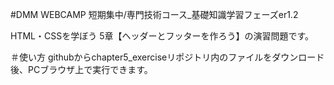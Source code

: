 #DMM WEBCAMP 短期集中/専門技術コース_基礎知識学習フェーズer1.2

HTML・CSSを学ぼう 5章【ヘッダーとフッターを作ろう】の演習問題です。

＃使い方 githubからchapter5_exerciseリポジトリ内のファイルをダウンロード後、PCブラウザ上で実行できます。
